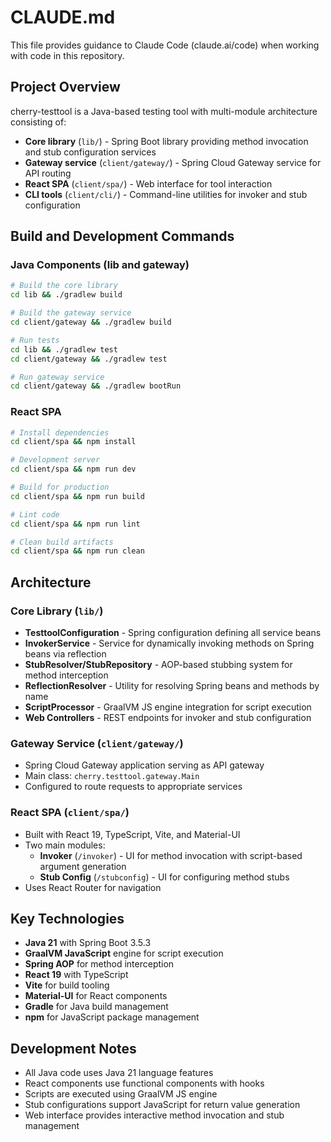 # CLAUDE.md

This file provides guidance to Claude Code (claude.ai/code) when working with code in this repository.

## Project Overview

cherry-testtool is a Java-based testing tool with multi-module architecture consisting of:
- **Core library** (`lib/`) - Spring Boot library providing method invocation and stub configuration services
- **Gateway service** (`client/gateway/`) - Spring Cloud Gateway service for API routing  
- **React SPA** (`client/spa/`) - Web interface for tool interaction
- **CLI tools** (`client/cli/`) - Command-line utilities for invoker and stub configuration

## Build and Development Commands

### Java Components (lib and gateway)
```bash
# Build the core library
cd lib && ./gradlew build

# Build the gateway service  
cd client/gateway && ./gradlew build

# Run tests
cd lib && ./gradlew test
cd client/gateway && ./gradlew test

# Run gateway service
cd client/gateway && ./gradlew bootRun
```

### React SPA
```bash
# Install dependencies
cd client/spa && npm install

# Development server
cd client/spa && npm run dev

# Build for production
cd client/spa && npm run build

# Lint code
cd client/spa && npm run lint

# Clean build artifacts
cd client/spa && npm run clean
```

## Architecture

### Core Library (`lib/`)
- **TesttoolConfiguration** - Spring configuration defining all service beans
- **InvokerService** - Service for dynamically invoking methods on Spring beans via reflection
- **StubResolver/StubRepository** - AOP-based stubbing system for method interception  
- **ReflectionResolver** - Utility for resolving Spring beans and methods by name
- **ScriptProcessor** - GraalVM JS engine integration for script execution
- **Web Controllers** - REST endpoints for invoker and stub configuration

### Gateway Service (`client/gateway/`)
- Spring Cloud Gateway application serving as API gateway
- Main class: `cherry.testtool.gateway.Main`
- Configured to route requests to appropriate services

### React SPA (`client/spa/`)
- Built with React 19, TypeScript, Vite, and Material-UI
- Two main modules:
  - **Invoker** (`/invoker`) - UI for method invocation with script-based argument generation
  - **Stub Config** (`/stubconfig`) - UI for configuring method stubs
- Uses React Router for navigation

## Key Technologies

- **Java 21** with Spring Boot 3.5.3
- **GraalVM JavaScript** engine for script execution
- **Spring AOP** for method interception
- **React 19** with TypeScript
- **Vite** for build tooling
- **Material-UI** for React components
- **Gradle** for Java build management
- **npm** for JavaScript package management

## Development Notes

- All Java code uses Java 21 language features
- React components use functional components with hooks
- Scripts are executed using GraalVM JS engine
- Stub configurations support JavaScript for return value generation
- Web interface provides interactive method invocation and stub management